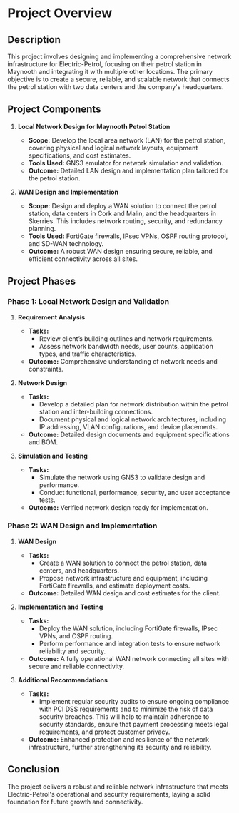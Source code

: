 # Project Overview

## Description

This project involves designing and implementing a comprehensive network infrastructure for Electric-Petrol, focusing on their petrol station in Maynooth and integrating it with multiple other locations. The primary objective is to create a secure, reliable, and scalable network that connects the petrol station with two data centers and the company's headquarters.

## Project Components

1. **Local Network Design for Maynooth Petrol Station**
   - **Scope:** Develop the local area network (LAN) for the petrol station, covering physical and logical network layouts, equipment specifications, and cost estimates.
   - **Tools Used:** GNS3 emulator for network simulation and validation.
   - **Outcome:** Detailed LAN design and implementation plan tailored for the petrol station.

2. **WAN Design and Implementation**
   - **Scope:** Design and deploy a WAN solution to connect the petrol station, data centers in Cork and Malin, and the headquarters in Skerries. This includes network routing, security, and redundancy planning.
   - **Tools Used:** FortiGate firewalls, IPsec VPNs, OSPF routing protocol, and SD-WAN technology.
   - **Outcome:** A robust WAN design ensuring secure, reliable, and efficient connectivity across all sites.

## Project Phases

### Phase 1: Local Network Design and Validation

1. **Requirement Analysis**
   - **Tasks:**
     - Review client’s building outlines and network requirements.
     - Assess network bandwidth needs, user counts, application types, and traffic characteristics.
   - **Outcome:** Comprehensive understanding of network needs and constraints.

2. **Network Design**
   - **Tasks:**
     - Develop a detailed plan for network distribution within the petrol station and inter-building connections.
     - Document physical and logical network architectures, including IP addressing, VLAN configurations, and device placements.
   - **Outcome:** Detailed design documents and equipment specifications and BOM.

3. **Simulation and Testing**
   - **Tasks:**
     - Simulate the network using GNS3 to validate design and performance.
     - Conduct functional, performance, security, and user acceptance tests.
   - **Outcome:** Verified network design ready for implementation.

### Phase 2: WAN Design and Implementation

1. **WAN Design**
   - **Tasks:**
     - Create a WAN solution to connect the petrol station, data centers, and headquarters.
     - Propose network infrastructure and equipment, including FortiGate firewalls, and estimate deployment costs.
   - **Outcome:** Detailed WAN design and cost estimates for the client.

2. **Implementation and Testing**
   - **Tasks:**
     - Deploy the WAN solution, including FortiGate firewalls, IPsec VPNs, and OSPF routing.
     - Perform performance and integration tests to ensure network reliability and security.
   - **Outcome:** A fully operational WAN network connecting all sites with secure and reliable connectivity.
3. **Additional Recommendations**
   - **Tasks:**
     - Implement regular security audits to ensure ongoing compliance with PCI DSS requirements and to minimize the risk of data security breaches. This will help to maintain adherence to security standards, ensure that payment processing meets legal requirements, and protect customer privacy.
   - **Outcome:** Enhanced protection and resilience of the network infrastructure, further strengthening its security and reliability.


## Conclusion

The project delivers a robust and reliable network infrastructure that meets Electric-Petrol's operational and security requirements, laying a solid foundation for future growth and connectivity.
